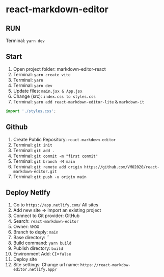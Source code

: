 # react-markdown-editor

## RUN

Terminal: `yarn dev`

## Start

1. Open project folder: markdown-editor-react
2. Terminal: `yarn create vite`
3. Terminal: `yarn`
4. Terminal: `yarn dev`
5. Update files: `main.jsx & App.jsx`
6. Change (src): `index.css to styles.css`
7. Terminal: `yarn add react-markdown-editor-lite` & `markdown-it`

```js
import './styles.css';
```

## Github

1. Create Public Repository: `react-markdown-editor`
2. Terminal: `git init`
3. Terminal: `git add .`
4. Terminal: `git commit -m "first commit"`
5. Terminal: `git branch -M main`
6. Terminal: `git remote add origin https://github.com/VMO2020/react-markdown-editor.git`
7. Terminal: `git push -u origin main`

## Deploy Netlfy

1. Go to `https://app.netlify.com/` All sites
2. Add new site => Import an existing project
3. Connect to Git provider: GitHub
4. Search: `react-markdown-editor`
5. Owner: `VMOG`
6. Branch to deply: `main`
7. Base directory: ``
8. Build command: `yarn build`
9. Publish directory: `build`
10. Environment Add: `CI`=`false`
11. Deploy site
12. Site settings: Change url name: `https://react-markdow-editor.netlify.app/`
